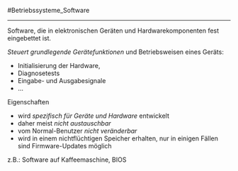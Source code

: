 #Betriebssysteme_Software 
***
Software, die in elektronischen Geräten und Hardwarekomponenten fest eingebettet ist.

*Steuert grundlegende Gerätefunktionen* und Betriebsweisen eines Geräts:
- Initialisierung der Hardware,
- Diagnosetests
- Eingabe- und Ausgabesignale
- …


Eigenschaften
- wird *spezifisch für Geräte und Hardware* entwickelt
- daher meist *nicht austauschbar*
- vom Normal-Benutzer *nicht veränderbar*
- wird in einem nichtflüchtigen Speicher erhalten, nur in einigen Fällen sind Firmware-Updates möglich


z.B.: Software auf Kaffeemaschine, BIOS
